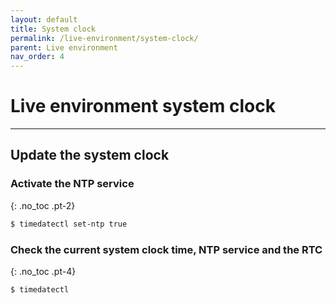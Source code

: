 ```yaml
---
layout: default
title: System clock
permalink: /live-environment/system-clock/
parent: Live environment
nav_order: 4
---
```


# Live environment system clock

---

## Update the system clock

### Activate the NTP service
{: .no_toc .pt-2}

```bash
$ timedatectl set-ntp true
```

### Check the current system clock time, NTP service and the RTC
{: .no_toc .pt-4}

```bash
$ timedatectl
```
